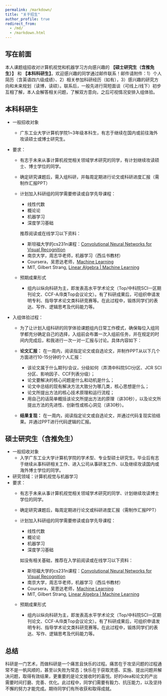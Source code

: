```yaml
---
permalink: /markdown/
title: "关于招生"
author_profile: true
redirect_from: 
  - /md/
  - /markdown.html
---
```


## 写在前面

本人课题组招收对计算机视觉和机器学习方向感兴趣的 **【硕士研究生（含推免生）】** 和 **【本科科研生】**。欢迎感兴趣的同学通过邮件联系！邮件请附件：1）个人简历（含英语四六级成绩）、2）相关参加科研经历（如有），3）感兴趣的研究方向和未来规划（读博，读硕）。联系后，一般先进行简短面谈（可线上/线下）初步互相了解，本人会解答相关问题，了解双方意向，之后可视情况安排入组体验。


## 本科科研生
- 一般招收对象
  - 广东工业大学计算机学院1~3年级本科生，有志于继续在国内或前往海外攻读硕士或博士研究生。
- 要求：
  - 有志于未来从事计算机视觉相关领域学术研究的同学，有计划继续攻读硕士、博士学位的同学。
  - 确定研究课题后，需入组科研，并每周定期进行论文或科研进度汇报（需制作汇报PPT）
  - 计划加入科研组的同学需要修读或自学先导课程：
    * 线性代数
    * 概论论
    * 机器学习
    * 深度学习基础

    推荐阅读或在线学习以下资料：
    * 斯坦福大学的cs231n课程：[Convolutional Neural Networks for Visual Recognition](https://cs231n.github.io) 
    * 南京大学，周志华老师，机器学习（西瓜书教材）
    * Coursera，吴恩达老师，[Machine Learning](https://www.bilibili.com/video/BV1Bq421A74G/?spm_id_from=333.337.search-card.all.click&vd_source=98ca7c7fad502df1203709e0fa1b2a31)
    * MIT, Gilbert Strang, [Linear Algebra | Machine Learning](https://www.bilibili.com/video/BV1a7411M7wH/?spm_id_from=333.337.search-card.all.click&vd_source=98ca7c7fad502df1203709e0fa1b2a31)

  - 预期成果形式
    * 组内以纵向科研为主，即发表高水平学术论文（Top/中科院SCI一区期刊论文、CCF-A/B类Top会议论文）。有了科研成果后，可组织申请发明专利、指导学术论文类科研竞赛等。在此过程中，锻炼同学们的表达、写作、逻辑思考及代码能力等。

- 入组体验过程：
  - 为了让计划入组科研的同学体验课题组内日常工作模式，确保每位入组同学都充分确定自己的选择，入组前会布置一次入组前任务，并在规定的时间内完成后，和我进行一次一对一汇报与讨论。具体内容如下：
  - **论文汇报：** 在一周内，阅读指定论文或自选论文，并制作PPT从以下几个方面进行10-15分钟的个人汇报：
    * 该论文属于什么期刊/会议，分级如何（弄清中科院SCI分区、JCR SCI分区、影响因子、CCF列表分级）；
    * 论文要解决的核心问题是什么和动机是什么；
    * 论文中总结的现有解决方法大致分为哪几类，核心思想是什么；
    * 论文所提出方法的核心技术原理和运行流程；
    * 用自己的话简单概括该论文所提出方法的原理（讲30秒），以及论文所提出方法的先进性、创新性或核心洞见（讲30秒）。

  - **结果复现：** 在一周内，阅读指定论文或自选论文，并通过代码复现实验结果。并通过PPT进行代码逻辑的汇报。


## 硕士研究生（含推免生）
- 一般招收对象
  - 入学广东工业大学计算机学院的学术型、专业型硕士研究生。毕业后有志于继续从事科研相关工作、进入公司从事研发工作、以及继续攻读国内或海外博士学位的同学。
- 研究领域：计算机视觉与机器学习
- 要求：
  - 有志于未来从事计算机视觉相关领域学术研究的同学、计划继续攻读博士学位的同学。
  - 确定研究课题后，每周定期进行论文或科研进度汇报（需制作汇报PPT）
  - 计划加入科研组的同学需要修读或自学先导课程：
    * 线性代数
    * 概论论
    * 机器学习
    * 深度学习基础

    如没有相关基础，推荐在入学前阅读或在线学习以下资料：
    * 斯坦福大学的cs231n课程：[Convolutional Neural Networks for Visual Recognition](https://cs231n.github.io) 
    * 南京大学，周志华老师，机器学习（西瓜书教材）
    * Coursera，吴恩达老师，[Machine Learning](https://www.bilibili.com/video/BV1Bq421A74G/?spm_id_from=333.337.search-card.all.click&vd_source=98ca7c7fad502df1203709e0fa1b2a31)
    * MIT, Gilbert Strang, [Linear Algebra | Machine Learning](https://www.bilibili.com/video/BV1a7411M7wH/?spm_id_from=333.337.search-card.all.click&vd_source=98ca7c7fad502df1203709e0fa1b2a31)

  - 预期成果形式
    * 组内以纵向科研为主，即发表高水平学术论文（Top/中科院SCI一区期刊论文、CCF-A/B类Top会议论文）。有了科研成果后，可组织申请发明专利、指导学术论文类科研竞赛等。在此过程中，锻炼同学们的表达、写作、逻辑思考及代码能力等。

## 

## 总结
科研是一门艺术，而做科研是一个痛苦且快乐的过程。痛苦在于攻坚问题的过程通常不是一帆风顺的，甚至以失败为常态；快乐在于获取灵感、实施、提出问题并解决问题，取得有效结果，更重要的是论文接收时的喜悦。好的idea和论文的产出需要时间打磨、完善、优化。此过程中，同学们需要有毅力、抗压能力，以及坚持不懈的努力才能完成。期待同学们有所收获和取得成就。



